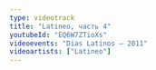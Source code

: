 ```yaml
---
type: videotrack
title: "Latineo, часть 4"
youtubeId: "EQ6W7ZTioXs"
videoevents: "Dias Latinos — 2011"
videoartists: ["Latineo"]
---
```

